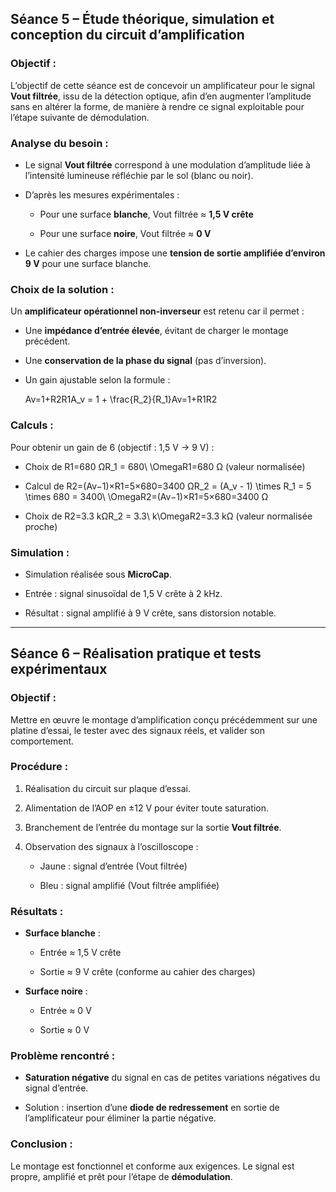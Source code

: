 ## **Séance 5 – Étude théorique, simulation et conception du circuit d’amplification**

### Objectif :

L’objectif de cette séance est de concevoir un amplificateur pour le signal **Vout filtrée**, issu de la détection optique, afin d’en augmenter l’amplitude sans en altérer la forme, de manière à rendre ce signal exploitable pour l’étape suivante de démodulation.

### Analyse du besoin :

- Le signal **Vout filtrée** correspond à une modulation d’amplitude liée à l’intensité lumineuse réfléchie par le sol (blanc ou noir).
    
- D’après les mesures expérimentales :
    
    - Pour une surface **blanche**, Vout filtrée ≈ **1,5 V crête**
        
    - Pour une surface **noire**, Vout filtrée ≈ **0 V**
        
- Le cahier des charges impose une **tension de sortie amplifiée d’environ 9 V** pour une surface blanche.
    

### Choix de la solution :

Un **amplificateur opérationnel non-inverseur** est retenu car il permet :

- Une **impédance d’entrée élevée**, évitant de charger le montage précédent.
    
- Une **conservation de la phase du signal** (pas d’inversion).
    
- Un gain ajustable selon la formule :
    
    Av=1+R2R1A_v = 1 + \frac{R_2}{R_1}Av​=1+R1​R2​​

### Calculs :

Pour obtenir un gain de 6 (objectif : 1,5 V → 9 V) :

- Choix de R1=680 ΩR_1 = 680\ \OmegaR1​=680 Ω (valeur normalisée)
    
- Calcul de R2=(Av−1)×R1=5×680=3400 ΩR_2 = (A_v - 1) \times R_1 = 5 \times 680 = 3400\ \OmegaR2​=(Av​−1)×R1​=5×680=3400 Ω
    
- Choix de R2=3.3 kΩR_2 = 3.3\ k\OmegaR2​=3.3 kΩ (valeur normalisée proche)
    

### Simulation :

- Simulation réalisée sous **MicroCap**.
    
- Entrée : signal sinusoïdal de 1,5 V crête à 2 kHz.
    
- Résultat : signal amplifié à 9 V crête, sans distorsion notable.
    

---

## **Séance 6 – Réalisation pratique et tests expérimentaux**

### Objectif :

Mettre en œuvre le montage d’amplification conçu précédemment sur une platine d’essai, le tester avec des signaux réels, et valider son comportement.

### Procédure :

1. Réalisation du circuit sur plaque d’essai.
    
2. Alimentation de l’AOP en ±12 V pour éviter toute saturation.
    
3. Branchement de l’entrée du montage sur la sortie **Vout filtrée**.
    
4. Observation des signaux à l’oscilloscope :
    
    - Jaune : signal d’entrée (Vout filtrée)
        
    - Bleu : signal amplifié (Vout filtrée amplifiée)
        

### Résultats :

- **Surface blanche** :
    
    - Entrée ≈ 1,5 V crête
        
    - Sortie ≈ 9 V crête (conforme au cahier des charges)
        
- **Surface noire** :
    
    - Entrée ≈ 0 V
        
    - Sortie ≈ 0 V
        

### Problème rencontré :

- **Saturation négative** du signal en cas de petites variations négatives du signal d’entrée.
    
- Solution : insertion d’une **diode de redressement** en sortie de l’amplificateur pour éliminer la partie négative.
    

### Conclusion :

Le montage est fonctionnel et conforme aux exigences. Le signal est propre, amplifié et prêt pour l’étape de **démodulation**.